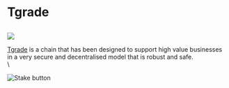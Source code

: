 # Tgrade

##

![](https://user-images.githubusercontent.com/95366163/199698108-48bbdc18-2561-45fd-b7ef-7b6d1013f554.png)

[Tgrade](https://tgrade.finance/) is a chain that has been designed to support high value businesses in a very secure and decentralised model that is robust and safe.\
\


![Stake button](https://user-images.githubusercontent.com/95366163/149524609-756864ef-1cc9-4eca-8ab9-433b14ad4cbb.png)
